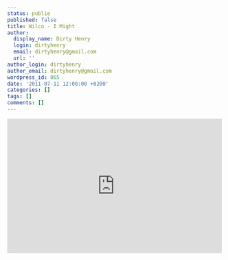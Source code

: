 ```yaml
---
status: publie
published: false
title: Wilco - I Might
author:
  display_name: Dirty Henry
  login: dirtyhenry
  email: dirtyhenry@gmail.com
  url: ''
author_login: dirtyhenry
author_email: dirtyhenry@gmail.com
wordpress_id: 865
date: '2011-07-11 12:00:00 +0200'
categories: []
tags: []
comments: []
---
```

<iframe width="500" height="314" src="http://www.youtube.com/embed/nNs7NLwuHx0" frameborder="0" allowfullscreen></iframe>
